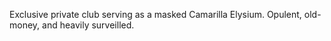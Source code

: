 Exclusive private club serving as a masked Camarilla Elysium. Opulent, old-money, and heavily surveilled.
